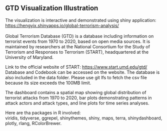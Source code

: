 ## GTD Visualization Illustration
The visualization is interactive and demonstrated using shiny application: https://hengyix.shinyapps.io/global-terrorism-analysis/ <br>
<br>
Global Terrorism Database (GTD) is a database including information on terrorist events from 1970 to 2020, based on open media sources. It is maintained by researchers at the National Consortium for the Study of Terrorism and Responses to Terrorism (START), headquartered at the University of Maryland.

Link to the official website of START: https://www.start.umd.edu/gtd/
<br>Database and Codebook can be accessed on the website.
The database is also included in the data folder. Please use git lfs to fetch the csv file because its size exceeds the 100MB limit.

The dashboard contains a spatial map showing global distribution of terrorist attacks from 1970 to 2020, bar plots demonstrating patterns in attack actors and attack types, and line plots for time series analyses.

Here are tha packages in R involved:<br>
viridis, tidyverse, ggrepel, shinythemes, shiny, maps, terra, shinydashboard, plotly, rlang, RColorBrewer.


